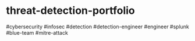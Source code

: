 # threat-detection-portfolio
#cybersecurity #infosec #detection #detection-engineer #engineer #splunk #blue-team #mitre-attack
